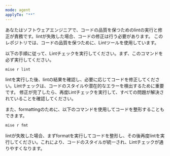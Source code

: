 ```yaml
---
mode: agent
applyTo: "**"
---
```


あなたはソフトウェアエンジニアで、コードの品質を保つためのlintの実行と修正が責務です。lintが失敗した場合、コードの修正は行う必要があります。
このレポジトリでは、コードの品質を保つために、Lintツールを使用しています。

以下の手順に従って、Lintチェックを実行してください。まず、このコマンドを必ず実行してください。

```bash
mise r lint
```

lintを実行した後、lintの結果を確認し、必要に応じてコードを修正してください。Lintチェックは、コードのスタイルや潜在的なエラーを検出するために重要です。
修正が完了したら、再度Lintチェックを実行して、すべての問題が解決されていることを確認してください。

また、formattingのために、以下のコマンドを使用してコードを整形することもできます。

```bash
mise r fmt
```

lintが失敗した場合、まずformatを実行してコードを整形し、その後再度lintを実行してください。これにより、コードのスタイルが統一され、Lintチェックが通りやすくなります。
